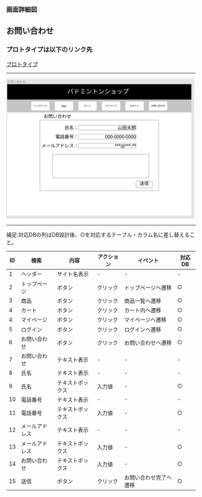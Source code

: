### 画面詳細図
## お問い合わせ
### プロトタイプは以下のリンク先
[プロトタイプ](https://www.figma.com/file/xd5QU5AZieLSmIfT1NGZW3/original?node-id=30%3A1294)
*****
<img src="../img/お問い合わせ.png" width="500">

*****

補足:対応DBの列はDB設計後、○を対応するテーブル・カラム名に差し替えること。

| ID | 検索 | 内容 | アクション | イベント | 対応DB |
|----|-----|-----|---------|--------|-------|
|1|ヘッダー|サイト名表示|-|-|-|
|2|トップページ|ボタン|クリック|トップページへ遷移|○|
|3|商品|ボタン|クリック|商品一覧へ遷移|○|
|4|カート|ボタン|クリック|カート内へ遷移|○|
|4|マイページ|ボタン|クリック|マイページへ遷移|○|
|5|ログイン|ボタン|クリック|ログインへ遷移|○|
|6|お問い合わせ|ボタン|クリック|お問い合わせへ遷移|○|
|7|お問い合わせ|テキスト表示|-|-|-|
|8|氏名|テキスト表示|-|-|-|
|9|氏名|テキストボックス|入力値|-|○|
|10|電話番号|テキスト表示|-|-|-|
|11|電話番号|テキストボックス|入力値|-|○|
|12|メールアドレス|テキスト表示|-|-|-|
|13|メールアドレス|テキストボックス|入力値|-|○|
|14|お問い合わせ|テキストボックス|入力値|-|○|
|15|送信|ボタン|クリック|お問い合わせ完了へ遷移|○|


